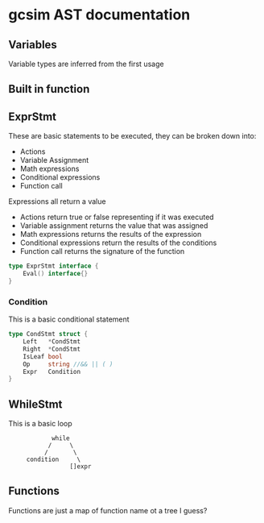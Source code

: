 # gcsim AST documentation

## Variables

Variable types are inferred from the first usage

## Built in function

## ExprStmt

These are basic statements to be executed, they can be broken down into:

- Actions
- Variable Assignment
- Math expressions
- Conditional expressions
- Function call

Expressions all return a value

- Actions return true or false representing if it was executed
- Variable assignment returns the value that was assigned
- Math expressions returns the results of the expression
- Conditional expressions return the results of the conditions
- Function call returns the signature of the function

```go
type ExprStmt interface {
    Eval() interface{}
}
```

### Condition

This is a basic conditional statement

```go
type CondStmt struct {
	Left   *CondStmt
	Right  *CondStmt
	IsLeaf bool
	Op     string //&& || ( )
	Expr   Condition
}
```

## WhileStmt

This is a basic loop

```
            while
           /     \
          /       \
     condition     \
                 []expr
```

## Functions

Functions are just a map of function name ot a tree I guess?
